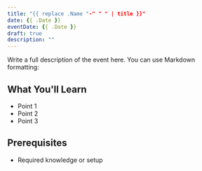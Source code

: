 ```yaml
---
title: "{{ replace .Name "-" " " | title }}"
date: {{ .Date }}
eventDate: {{ .Date }}
draft: true
description: ""
---
```


Write a full description of the event here. You can use Markdown formatting:

## What You'll Learn

- Point 1
- Point 2
- Point 3

## Prerequisites

- Required knowledge or setup
